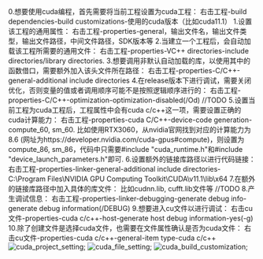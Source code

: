 0.想要使用cuda编程，首先需要将当前工程设置为cuda工程：
  右击工程-build dependencies-build customizations-使用的cuda版本（比如cuda11.1）
1.设置该工程的通用属性：
  右击工程-properties-general，输出文件名，输出文件类型，输出文件路径，中间文件路径，SDK版本等
2.当建立一个工程后，会自动加载该工程所需要的通用文件：
  右击工程-properties-VC++ directories-include directories/library directories.
3.想要调用非默认自动加载的库，以使用其中的函数借口，需要额外加入该头文件所在路径：
  右击工程-properties-C/C++-general-additional include directories
4.在release版本下进行调试，需要关闭优化，否则变量的值或者调用顺序可能不是按照逻辑顺序进行的：
  右击工程-properties-C/C++-optimization-optimization-disabled(/Od)
//TODO 5.设置当前工程为cuda工程后，工程属性中会有cuda c/c++这一项，需要设置正确的cuda计算能力：
  右击工程-properties-cuda C/C++-device-code generation-compute_60, sm_60. 比如使用RTX3060，从nvidia官网找到对应的计算能力为8.6
(网址为https://developer.nvidia.com/cuda-gpus#compute)，则设置为compute_86, sm_86，代码中只需要#include "cuda_runtime.h"和#include "device_launch_parameters.h"即可.
6.设置额外的链接库路径以进行代码链接：
  右击工程-properties-linker-general-additional include directories-C:\Program Files\NVIDIA GPU Computing Toolkit\CUDA\v11.1\lib\x64
7.在额外的链接库路径中加入具体的库文件：
  比如cudnn.lib, cufft.lib文件等
//TODO 8.产生调试信息：
   右击工程-properties-linker-debugging-generate debug info-generate debug information(/DEBUG)
9.想要进入cu文件以进行调试：
  右击cu文件-properties-cuda c/c++-host-generate host debug information-yes(-g)
10.除了创建文件是选择cuda文件，也需要在文件属性确认是否为cuda文件：
  右击cu文件-properties-cuda c/c++-general-item type-cuda c/c++
![cuda_project_setting](https://github.com/zhanglin-1993/cudaApplication/blob/main/setting/cuda_project_setting.jpg "cuda_project_setting");
![cuda_file_setting](https://github.com/zhanglin-1993/cudaApplication/blob/main/setting/cuda_file_setting.jpg "cuda_project_setting");
![cuda_build_customization](https://github.com/zhanglin-1993/cudaApplication/blob/main/setting/cuda_build_customization.jpg "cuda_project_setting");
